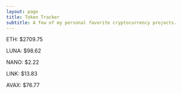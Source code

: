 ```yaml
---
layout: page
title: Token Tracker
subtitle: A few of my personal favorite cryptocurrency projects.
---
```


<!--BEGINCRYPTOINPUT-->
ETH: $2709.75

LUNA: $98.62

NANO: $2.22

LINK: $13.83

AVAX: $76.77

<!--ENDCRYPTOINPUT-->
